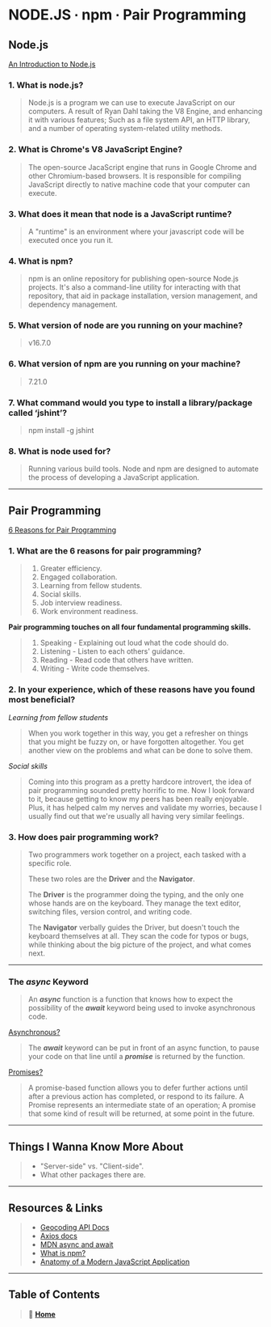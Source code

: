 # NODE.JS ∙ npm ∙ Pair Programming

## Node.js

[An Introduction to Node.js](https://www.sitepoint.com/an-introduction-to-node-js/)

### **1. What is node.js?**

> Node.js is a program we can use to execute JavaScript on our computers. A result of Ryan Dahl taking the V8 Engine, and enhancing it with various features; Such as a file system API, an HTTP library, and a number of operating system-related utility methods.

### **2. What is Chrome's V8 JavaScript Engine?**

> The open-source JacaScript engine that runs in Google Chrome and other Chromium-based browsers. It is responsible for compiling JavaScript directly to native machine code that your computer can execute.

### **3. What does it mean that node is a JavaScript runtime?**

> A "runtime" is an environment where your javascript code will be executed once you run it.

### **4. What is npm?**

> npm is an online repository for publishing open-source Node.js projects. It's also a command-line utility for interacting with that repository, that aid in package installation, version management, and dependency management.

### **5. What version of node are you running on your machine?**

> v16.7.0

### **6. What version of npm are you running on your machine?**

> 7.21.0

### **7. What command would you type to install a library/package called ‘jshint’?**

> npm install -g jshint

### **8. What is node used for?**

> Running various build tools. Node and npm are designed to automate the process of developing a JavaScript application.

_____

## Pair Programming

[6 Reasons for Pair Programming](https://www.codefellows.org/blog/6-reasons-for-pair-programming/)

### **1. What are the 6 reasons for pair programming?**

> 1. Greater efficiency.
> 2. Engaged collaboration.
> 3. Learning from fellow students.
> 4. Social skills.
> 5. Job interview readiness.
> 6. Work environment readiness.

**Pair programming touches on all four fundamental programming skills.**

> 1. Speaking - Explaining out loud what the code should do.
> 2. Listening - Listen to each others' guidance.
> 3. Reading - Read code that others have written.
> 4. Writing - Write code themselves.

### **2. In your experience, which of these reasons have you found most beneficial?**

*Learning from fellow students*
>When you work together in this way, you get a refresher on things that you might be fuzzy on, or have forgotten altogether. You get another view on the problems and what can be done to solve them.

*Social skills*
>Coming into this program as a pretty hardcore introvert, the idea of pair programming sounded pretty horrific to me. Now I look forward to it, because getting to know my peers has been really enjoyable. Plus, it has helped calm my nerves and validate my worries, because I usually find out that we're usually all having very similar feelings.

### **3. How does pair programming work?**

> Two programmers work together on a project, each tasked with a specific role.
>
> These two roles are the **Driver** and the **Navigator**.
>
> The **Driver** is the programmer doing the typing, and the only one whose hands are on the keyboard. They manage the text editor, switching files, version control, and writing code.
>
> The **Navigator** verbally guides the Driver, but doesn't touch the keyboard themselves at all. They scan the code for typos or bugs, while thinking about the big picture of the project, and what comes next.

_____

### The ***async*** Keyword

> An ***async*** function is a function that knows how to expect the possibility of the ***await*** keyword being used to invoke asynchronous code. 

[Asynchronous?](https://developer.mozilla.org/en-US/docs/Learn/JavaScript/Asynchronous/Concepts#asynchronous)

> The ***await*** keyword can be put in front of an async function, to pause your code on that line until a ***promise*** is returned by the function.

[Promises?](https://developer.mozilla.org/en-US/docs/Learn/JavaScript/Asynchronous/Promises)

> A promise-based function allows you to defer further actions until after a previous action has completed, or respond to its failure. A Promise represents an intermediate state of an operation; A promise that some kind of result will be returned, at some point in the future.

_____

## Things I Wanna Know More About

> * "Server-side" vs. "Client-side".
> * What other packages there are.

_____

## Resources & Links

> * [Geocoding API Docs](https://locationiq.com/)
> * [Axios docs](https://www.npmjs.com/package/axios)
> * [MDN async and await](https://developer.mozilla.org/en-US/docs/Learn/JavaScript/Asynchronous/Async_await)
> * [What is npm?](https://nodejs.org/en/knowledge/getting-started/npm/what-is-npm/)
> * [Anatomy of a Modern JavaScript Application](https://www.sitepoint.com/anatomy-of-a-modern-javascript-application/)

_____

## Table of Contents

> 🏡 [**Home**](/README.md)
